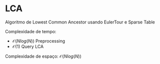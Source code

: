 # LCA

Algoritmo de Lowest Common Ancestor usando EulerTour e Sparse Table

Complexidade de tempo:

- $\mathcal{O}(Nlog(N))$ Preprocessing
- $\mathcal{O}(1)$ Query LCA

Complexidade de espaço: $\mathcal{O}(Nlog(N))$
